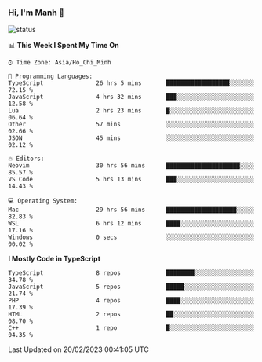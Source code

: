 ### Hi, I'm Manh 👋

![status](https://badge.stateful.com/manhhn01/status.svg)

<!--START_SECTION:waka-->
📊 **This Week I Spent My Time On** 

```text
⌚︎ Time Zone: Asia/Ho_Chi_Minh

💬 Programming Languages: 
TypeScript               26 hrs 5 mins       ██████████████████░░░░░░░   72.15 % 
JavaScript               4 hrs 32 mins       ███░░░░░░░░░░░░░░░░░░░░░░   12.58 % 
Lua                      2 hrs 23 mins       █░░░░░░░░░░░░░░░░░░░░░░░░   06.64 % 
Other                    57 mins             ░░░░░░░░░░░░░░░░░░░░░░░░░   02.66 % 
JSON                     45 mins             ░░░░░░░░░░░░░░░░░░░░░░░░░   02.12 % 

🔥 Editors: 
Neovim                   30 hrs 56 mins      █████████████████████░░░░   85.57 % 
VS Code                  5 hrs 13 mins       ███░░░░░░░░░░░░░░░░░░░░░░   14.43 % 

💻 Operating System: 
Mac                      29 hrs 56 mins      ████████████████████░░░░░   82.83 % 
WSL                      6 hrs 12 mins       ████░░░░░░░░░░░░░░░░░░░░░   17.16 % 
Windows                  0 secs              ░░░░░░░░░░░░░░░░░░░░░░░░░   00.02 % 

```

**I Mostly Code in TypeScript** 

```text
TypeScript               8 repos             ████████░░░░░░░░░░░░░░░░░   34.78 % 
JavaScript               5 repos             █████░░░░░░░░░░░░░░░░░░░░   21.74 % 
PHP                      4 repos             ████░░░░░░░░░░░░░░░░░░░░░   17.39 % 
HTML                     2 repos             ██░░░░░░░░░░░░░░░░░░░░░░░   08.70 % 
C++                      1 repo              █░░░░░░░░░░░░░░░░░░░░░░░░   04.35 % 

```



 Last Updated on 20/02/2023 00:41:05 UTC
<!--END_SECTION:waka-->
